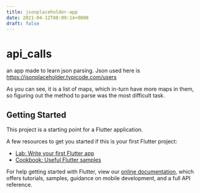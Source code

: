 ```yaml
---
title: jsonplaceholder-app
date: 2021-04-12T08:09:14+0000
draft: false
---
```

# api_calls

an app made to learn json parsing.
Json used here is https://jsonplaceholder.typicode.com/users

As you can see, it is a list of maps, which in-turn have more maps in them, so figuring out the method to parse was the most difficult task.

## Getting Started

This project is a starting point for a Flutter application.

A few resources to get you started if this is your first Flutter project:

- [Lab: Write your first Flutter app](https://flutter.dev/docs/get-started/codelab)
- [Cookbook: Useful Flutter samples](https://flutter.dev/docs/cookbook)

For help getting started with Flutter, view our
[online documentation](https://flutter.dev/docs), which offers tutorials,
samples, guidance on mobile development, and a full API reference.
